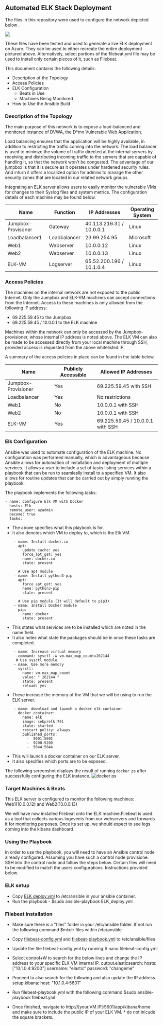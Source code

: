 ## Automated ELK Stack Deployment

The files in this repository were used to configure the network depicted below .

![](https://github.com/nejunaj/Elk-stack-Project/blob/main/Images/VMNet%20RG%20Network%20diagram.png)

These files have been tested and used to generate a live ELK deployment on Azure. They can be used to either recreate the entire deployment pictured above. Alternatively, select portions of the filebeat.yml file may be used to install only certain pieces of it, such as Filebeat.


This document contains the following details:
- Description of the Topology
- Access Policies
- ELK Configuration
  - Beats in Use
  - Machines Being Monitored
- How to Use the Ansible Build

### Description of the Topology

The main purpose of this network is to expose a load-balanced and monitored instance of DVWA, the D*mn Vulnerable Web Application.

Load balancing ensures that the application will be highly available, in addition to restricting the traffic coming into the network.
The load balancer is used to minimze the volume of traffic directed at the internal servers by receiving and distributing incoming traffic to the servers that are capable of handling it, so that the network won't be congested. The advantage of our jumpbox is that it is secure as it operates under hardened security rules. And inturn it offers a localized option for  admins to manage the other security zones that are located in our related network groups.

Integrating an ELK server allows users to easily monitor the vulnerable VMs for changes to their Syslog files and system metrics.
The configuration details of each machine may be found below.

| Name                | Function     | IP Addresses                 | Operating System |
|---------------------|--------------|----------------------------|------------------|
| Jumpbox-Provisoner  | Gateway      | 40.113.216.31 / 10.0.0.1   | Linux            |
| Loadbalancer1       | Loadbalancer | 23.99.254.95               | Microsoft        |
| Web1                | Webserver    | 10.0.0.12                  | Linux            |
| Web2                | Webserver    | 10.0.0.13                  | Linux            |
| ELK-VM              | Logserver    | 65.52.200.196 / 10.1.0.4   | Linux            |

### Access Policies

The machines on the internal network are not exposed to the public Internet. 
Only the Jumpbox and ELK-VM machines can accept connections from the Internet. Access to these machines is only allowed from the following IP address:
- 69.225.59.45 to the Jumpbox 
- 69.225.59.45 / 10.0.0.1  to the ELK machine

Machines within the network can only be accessed by the Jumpbox-provisioner, whose internal IP address is noted above.
The ELK VM can also be made to be accessed directly from your local machine through SSH, provided access is requested from the above whitelisted IP.

A summary of the access policies in place can be found in the table below.

| Name                | Publicly Accessible  | Allowed IP Addresses            |
|---------------------|----------------------|---------------------------------|
| Jumpbox-Provisioner | Yes                  | 69.225.59.45 with SSH           |
| Loadbalancer        | Yes                  | No restrictions                 |
| Web1                | No                   | 10.0.0.1 with SSH               |
| Web2                | No                   | 10.0.0.1 with SSH               |
| ELK-VM              | Yes                  | 69.225.59.45 / 10.0.0.1 with SSH|  

### Elk Configuration

Ansible was used to automate configuration of the ELK machine. No configuration was performed manually, which is advantageous because Ansible allows for automation of installation and deployment of multiple services. It allows a user to include a set of tasks listing services within a playbook that can be run to seamleslly install to a specified VM. It also allows for routine updates that can be carried out by simply running the playbook.

The playbook implements the following tasks:

```- ---
- name: Configure Elk VM with Docker
  hosts: Elk
  remote_user: azadmin
  become: true
  tasks:
  ```
    
- The above specifies what this playbook is for. 
- It also denotes which VM to deploy to, which is the Elk VM. 

```   # Use apt module
    - name: Install docker.io
      apt:
        update_cache: yes
        force_apt_get: yes
        name: docker.io
        state: present

      # Use apt module
    - name: Install python3-pip
      apt:
        force_apt_get: yes
        name: python3-pip
        state: present

      # Use pip module (It will default to pip3)
    - name: Install Docker module
      pip:
        name: docker
        state: present
```    

- This states what services are to be installed which are noted in the name field.
- It also notes what state the packages should be in once these tasks are completed.

```  # Use command module
    - name: Increase virtual memory
      command: sysctl -w vm.max_map_count=262144
     # Use sysctl module
    - name: Use more memory
      sysctl:
        name: vm.max_map_count
        value: " 262144 "
        state: present
        reload: yes
```
        
- These increase the memory of the VM that we will be using to run the ELK server.

``` # Use docker_container module
    - name: download and launch a docker elk container
      docker_container:
        name: elk
        image: sebp/elk:761
        state: started
        restart_policy: always
        published_ports:
          -  5601:5601
          -  9200:9200
          -  5044:5044
  ```
  
- This will launch a docker container on our ELK server. 
- It also specifies which ports are to be exposed.

The following screenshot displays the result of running `docker ps` after successfully configuring the ELK instance.
![docker ps](https://github.com/nejunaj/Elk-stack-Project/blob/main/Images/Docker_ps_output.png)


### Target Machines & Beats
This ELK server is configured to monitor the following machines:
Web1(10.0.0.12) and Web2(10.0.0.13)

We will have now installed Filebeat onto the ELK machine.Filebeat is used as a tool that collects various logevents from our webservers and forwards it for monitoring purposes. Once its set up, we should expect to see logs coming into the kibana dashboard.

### Using the Playbook

In order to use the playbook, you will need to have an Ansible control node already configured. Assuming you have such a control node provisione. 
SSH into the control node and follow the steps below. Certain files will need to be modified to match the users configurations. Instructions provided below.

<h3>ELK setup</h3>

- Copy [ELK deploy.yml](https://github.com/nejunaj/Elk-stack-Project/blob/main/Ansible/ELK%20setup/ELK_deploy.yml) to /etc/ansible in your ansible container.
- Run the playbook - $sudo ansible-playbook ELK_deploy.yml

<h3>Filebeat installation</h3>

- Make sure there is a "files" folder in your /etc/ansible folder. If not run the following command $mkdir files within /etc/ansible
- Copy [filebeat-config.yml](https://github.com/nejunaj/Elk-stack-Project/blob/main/Ansible/ELK%20setup/filebeat-config.yml) and [filebeat-playbook.yml](https://github.com/nejunaj/Elk-stack-Project/blob/main/Ansible/ELK%20setup/filebeat-playbook.yml) to /etc/ansible/files 
- Update the file filebeat-config.yml by running $ nano filebeat-config.yml 
- Select control+W to search for the below lines and change the IP address to your specific ELK VM internal IP.
    output.elasticsearch:
    hosts: ["10.1.0.4:9200"]
    username: "elastic"
    password: "changeme"

- Proceed to also search for the following and also update the IP address.
    setup.kibana:
    host: "10.1.0.4:5601"

- Run filebeat-playbook.yml with the following command $sudo ansible-playbook filebeat.yml
- Once finished, navigate to http://[your.VM.IP]:5601/app/kibana/home and make sure to include the public IP of your ELK VM. * do not inlcude the square brackets.

